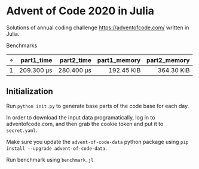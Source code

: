 # Advent of Code 2020 in Julia

Solutions of annual coding challenge https://adventofcode.com/ written in Julia.

Benchmarks

|   ∘ | part1_time | part2_time | part1_memory | part2_memory |
| ---:| ----------:| ----------:| ------------:| ------------:|
|   1 | 209.300 μs | 280.400 μs |   192.45 KiB |   364.30 KiB |

## Initialization

Run `python init.py` to generate base parts of the code base for each day.

In order to download the input data programatically, log in to adventofcode.com, and then grab the cookie token and put it to `secret.yaml`.

Make sure you update the `advent-of-code-data` python package using `pip install --upgrade advent-of-code-data`.

Run benchmark using `benchmark.jl`
